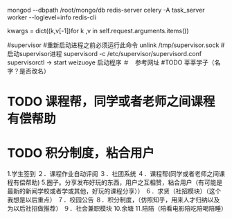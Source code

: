 mongod --dbpath /root/mongo/db
redis-server
celery -A task_server worker --loglevel=info
redis-cli

kwargs = dict((k,v[-1])for k ,v in self.request.arguments.items())

#supervisor
#重新启动进程之前必须运行此命令
unlink /tmp/supervisor.sock
#启动supervisor进程
supervisord -c /etc/supervisor/supervisord.conf 
supervisorctl -> start weizuoye 启动程序
＃　参考网址
#TODO 莘莘学子（名字？是否改名）
# TODO 课程帮，同学或者老师之间课程有偿帮助
# TODO 积分制度，粘合用户

1.学生签到
２．课程作业自动评阅
３．社团系统
４．课程帮(同学或者老师之间课程有偿帮助)
5.圈子。分享发布好玩的东西，用户之互相赞，粘合用户（有可能是最新的新闻学校或者学或其他，好玩的课程分享））
６．求贤（社招模块）（这个我想是以后重点）
７．校园公告
８．积分制度，（仿照知乎，用来人才归纳以及为以后社招做推荐）
９．社会兼职模块
10.余塘
11.陪陪（陪看电影陪吃陪喝陪睡）
